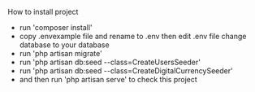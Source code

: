 How to install project
- run 'composer install'
- copy .envexample file and rename to .env then edit .env file change database to your database
- run 'php artisan migrate'
- run 'php artisan db:seed --class=CreateUsersSeeder'
- run 'php artisan db:seed --class=CreateDigitalCurrencySeeder'
- and then run 'php artisan serve' to check this project


